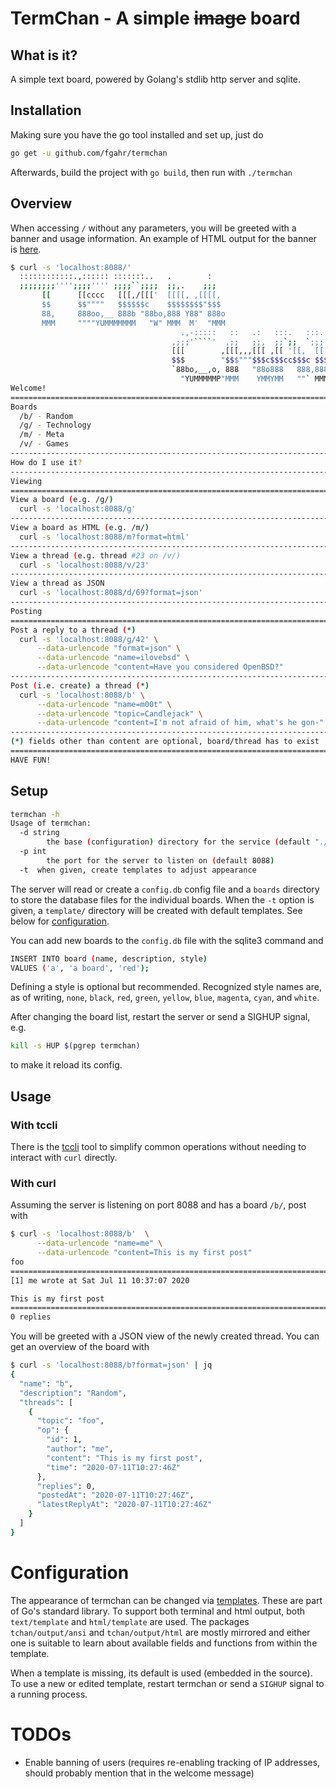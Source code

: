 # TermChan - A simple ~~image~~ board

## What is it?

A simple text board, powered by Golang's stdlib http server and sqlite.

## Installation

Making sure you have the go tool installed and set up, just do

```sh
go get -u github.com/fgahr/termchan
```

Afterwards, build the project with `go build`, then run with `./termchan`

## Overview

When accessing `/` without any parameters, you will be greeted with a banner and
usage information. An example of HTML output for the banner is
[here](welcome.html).

```sh
$ curl -s 'localhost:8088/'
  ::::::::::::.,:::::: :::::::..   .        :
  ;;;;;;;;'''';;;;'''' ;;;;``;;;;  ;;,.    ;;;
       [[      [[cccc   [[[,/[[['  [[[[, ,[[[[,
       $$      $$""""   $$$$$$c    $$$$$$$$"$$$
       88,     888oo,__ 888b "88bo,888 Y88" 888o
       MMM     """"YUMMMMMMM   "W" MMM  M'  "MMM
                                      .,-:::::   ::   .:   :::.   :::.    :::.
                                    ,;;;'````'  ,;;   ;;,  ;;`;;  `;;;;,  `;;;
                                    [[[        ,[[[,,,[[[ ,[[ '[[,  [[[[[. '[[
                                    $$$        "$$$"""$$$c$$$cc$$$c $$$ "Y$c$$
                                    `88bo,__,o, 888   "88o888   888,888    Y88
                                      "YUMMMMMP"MMM    YMMYMM   ""` MMM     YM
Welcome!
================================================================================
Boards
  /b/ - Random
  /g/ - Technology
  /m/ - Meta
  /v/ - Games
--------------------------------------------------------------------------------
How do I use it?
--------------------------------------------------------------------------------
Viewing
================================================================================
View a board (e.g. /g/)
  curl -s 'localhost:8088/g'
--------------------------------------------------------------------------------
View a board as HTML (e.g. /m/)
  curl -s 'localhost:8088/m?format=html'
--------------------------------------------------------------------------------
View a thread (e.g. thread #23 on /v/)
  curl -s 'localhost:8088/v/23'
--------------------------------------------------------------------------------
View a thread as JSON
  curl -s 'localhost:8088/d/69?format=json'
--------------------------------------------------------------------------------
Posting
================================================================================
Post a reply to a thread (*)
  curl -s 'localhost:8088/g/42' \
      --data-urlencode "format=json" \
      --data-urlencode "name=ilovebsd" \
      --data-urlencode "content=Have you considered OpenBSD?"
--------------------------------------------------------------------------------
Post (i.e. create) a thread (*)
  curl -s 'localhost:8088/b' \
      --data-urlencode "name=m00t" \
      --data-urlencode "topic=Candlejack" \
      --data-urlencode "content=I'm not afraid of him, what's he gon-"
--------------------------------------------------------------------------------
(*) fields other than content are optional, board/thread has to exist
================================================================================
HAVE FUN!
```

## Setup

```sh
termchan -h
Usage of termchan:
  -d string
    	the base (configuration) directory for the service (default "./")
  -p int
    	the port for the server to listen on (default 8088)
  -t  when given, create templates to adjust appearance
```

The server will read or create a `config.db` config file and a `boards`
directory to store the database files for the individual boards. When the `-t`
option is given, a `template/` directory will be created with default templates.
See below for [configuration](#config).

You can add new boards to the `config.db` file with the sqlite3 command and

```sh
INSERT INTO board (name, description, style)
VALUES ('a', 'a board', 'red');
```

Defining a style is optional but recommended. Recognized style names are, as
of writing, `none`, `black`, `red`, `green`, `yellow`, `blue`, `magenta`,
`cyan`, and `white`.

After changing the board list, restart the server or send a SIGHUP signal, e.g.

```sh
kill -s HUP $(pgrep termchan)
```

to make it reload its config.

## Usage

### With tccli

There is the [tccli](https://github.com/fgahr/termchan-cli) tool to simplify
common operations without needing to interact with `curl` directly.

### With curl

Assuming the server is listening on port 8088 and has a board `/b/`, post with

```sh
$ curl -s 'localhost:8088/b'  \
      --data-urlencode "name=me" \
      --data-urlencode "content=This is my first post"
foo
================================================================================
[1] me wrote at Sat Jul 11 10:37:07 2020

This is my first post
================================================================================
0 replies
```

You will be greeted with a JSON view of the newly created thread. You can get an
overview of the board with

```sh
$ curl -s 'localhost:8088/b?format=json' | jq
{
  "name": "b",
  "description": "Random",
  "threads": [
    {
      "topic": "foo",
      "op": {
        "id": 1,
        "author": "me",
        "content": "This is my first post",
        "time": "2020-07-11T10:27:46Z"
      },
      "replies": 0,
      "postedAt": "2020-07-11T10:27:46Z",
      "latestReplyAt": "2020-07-11T10:27:46Z"
    }
  ]
}
```

<a name="config">

# Configuration

The appearance of termchan can be changed via [templates](https://golang.org/pkg/text/template/). These are part of Go's
standard library. To support both terminal and html output, both `text/template`
and `html/template` are used. The packages `tchan/output/ansi` and
`tchan/output/html` are mostly mirrored and either one is suitable to learn
about available fields and functions from within the template.

When a template is missing, its default is used (embedded in the source). To
use a new or edited template, restart termchan or send a `SIGHUP` signal to a
running process.

# TODOs

- Enable banning of users (requires re-enabling tracking of IP addresses, should
  probably mention that in the welcome message)
